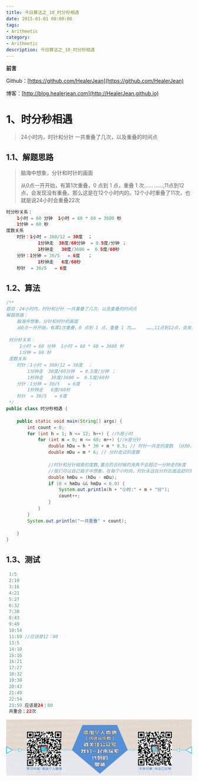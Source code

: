 ```yaml
---
title: 今日算法之_10_时分秒相遇
date: 2015-01-01 00:00:00
tags: 
- Arithmetic
category: 
- Arithmetic
description: 今日算法之_10_时分秒相遇
---
```


**前言**     

 Github：[https://github.com/HealerJean](https://github.com/HealerJean)         

 博客：[http://blog.healerjean.com](http://HealerJean.github.io)          



# 1、时分秒相遇  

> 24小时内，时针和分针 一共重叠了几次，以及重叠的时间点


## 1.1、解题思路 

>  脑海中想象，分针和时针的画面       
>
>  从0点一开开始，有第1次重叠，0 点到 1 点，重叠 1 次……	……,11点到12点，会发现没有重叠。那么这是在12个小时内的。12个小时重叠了11次，也就是说24小时会重叠22次



```java
时分秒关系：
    1小时 = 60 分钟  1小时 = 60 * 60 = 3600 秒
    1分钟 = 60 秒
度数关系
    时针：1小时 = 360/12 = 30度  ； 
    		1分钟走  30度/60分钟  = 0.5度/分钟 ；
    		1秒钟走   30度/3600 =  0.5度/60秒
    分针：1分钟 = 30/5   = 6度   ； 	                                    
    		1秒钟走   6度/60秒
    秒针  = 30/5   = 6度
```




## 1.2、算法

```java
/**
题目：24小时内，时针和分针 一共重叠了几次，以及重叠的时间点
解题思路：
    脑海中想象，分针和时针的画面
    从0点一开开始，有第1次重叠，0 点到 1 点，重叠 1 次……	……,11点到12点，会发现没有重叠。那么这是在12个小时内的。12个小时重叠了11次，也就是说24小时会重叠22次

 时分秒关系：
     1小时 = 60 分钟  1小时 = 60 * 60 = 3600 秒
     1分钟 = 60 秒
 度数关系
    时针：1小时 = 360/12 = 30度  ；
        1分钟走  30度/60分钟  = 0.5度/分钟 ；
        1秒钟走   30度/3600 =  0.5度/60秒
    分针：1分钟 = 30/5   = 6度   ；
        1秒钟走   6度/60秒
    秒针  = 30/5   = 6度
 */
public class 时分秒相遇 {

    public static void main(String[] args) {
        int count = 0;
        for (int h = 1; h <= 12; h++) { //h是小时
            for (int m = 0; m <= 60; m++) {//m是分针
                double hDu = h * 30 + m * 0.5; // 时针一共走的度数 （从00.00开始走的度数）
                double mDu = m * 6; // 分针走过的度数

                //时针和分针相差的度数,重合的合时候的夹角不会超过一分钟走的6度
                //我们可以自己脑子中想象，在每个小时内，时针永远在分针后面追赶时针。所以时针走的度数肯定比分针走的度数大
                double hmDu = (hDu - mDu);
                if (0 < hmDu && hmDu < 6.0) {
                    System.out.println(h + "小时:" + m + "分");
                    count++;
                }
            }
        }
        System.out.println("一共重叠" + count);

    }
}

```



## 1.3、测试 

```java
 1:5
 2:10
 3:16
 4:21
 5:27
 6:32
 7:38
 8:43
 9:49
 10:54
 11:59 //应该是12：00
 13:5
 14:10
 15:16
 16:21
 17:27
 18:32
 19:38
 20:43
 21:49
 22:54
 23:59 应该是24：00
 共重合：22次
```







![ContactAuthor](https://raw.githubusercontent.com/HealerJean/HealerJean.github.io/master/assets/img/artical_bottom.jpg)




<!-- Gitalk 评论 start  -->

<link rel="stylesheet" href="https://unpkg.com/gitalk/dist/gitalk.css">
<script src="https://unpkg.com/gitalk@latest/dist/gitalk.min.js"></script> 
<div id="gitalk-container"></div>    
 <script type="text/javascript">
    var gitalk = new Gitalk({
		clientID: `1d164cd85549874d0e3a`,
		clientSecret: `527c3d223d1e6608953e835b547061037d140355`,
		repo: `HealerJean.github.io`,
		owner: 'HealerJean',
		admin: ['HealerJean'],
		id: 'DIXWKoFJ5cr8PdsC',
    });
    gitalk.render('gitalk-container');
</script> 

<!-- Gitalk end -->

